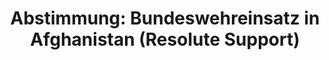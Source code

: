 ---
abstimmung:
  abstimmung: 1
  bundestagssitzung: 146
  legislaturperiode: 18
categories:
- Bundeswehr
- Ausland
data:
- title: Abstimmungsergebnis 20151217_1-data.pdf
  url: /res/abstimmungsliste/20151217_1-data.pdf
- title: Abstimmungsergebnis 20151217_1_xls-data.csv
  url: /res/abstimmungsliste/analyses/20151217_1_xls-data.csv
documents:
- local: /res/abstimmungsdaten/018-146-01/1806743.pdf
  title: Drucksache 18/06743.pdf
  url: http://dip21.bundestag.de/dip21/btd/18/067/1806743.pdf
- local: /res/abstimmungsdaten/018-146-01/1806946.pdf
  title: Drucksache 18/06946.pdf
  url: http://dip21.bundestag.de/dip21/btd/18/069/1806946.pdf
ergebnis:
  cdu/csu:
    enthaltung: 1
    gesamt: 310
    ja: 299
    nein: 1
    nichtabgegeben: 9
    ungueltig: 0
  die.linke:
    enthaltung: 0
    gesamt: 64
    ja: 0
    nein: 63
    nichtabgegeben: 1
    ungueltig: 0
  file: 20151217_1_xls-data.csv
  gruenen:
    enthaltung: 8
    gesamt: 63
    ja: 19
    nein: 31
    nichtabgegeben: 5
    ungueltig: 0
  spd:
    enthaltung: 1
    gesamt: 193
    ja: 162
    nein: 17
    nichtabgegeben: 13
    ungueltig: 0
layout: abstimmung
links:
- title: https://www.bundestag.de/parlament/plenum/abstimmung/abstimmung?id=380
  url: https://www.bundestag.de/parlament/plenum/abstimmung/abstimmung?id=380
- title: http://www.abgeordnetenwatch.de/verlaengerung_des_afghanistan_einsatzes_der_bundeswehr-1105-780.html
  url: http://www.abgeordnetenwatch.de/verlaengerung_des_afghanistan_einsatzes_der_bundeswehr-1105-780.html
preview: "Deutscher Bundestag\n\n146. Sitzung des Deutschen Bundestages\nam Donnerstag,\
  \ 17.Dezember 2015\n\nEndg\xFCltiges Ergebnis der Namentlichen Abstimmung Nr. 1\n\
  \nBeschlussempfehlung des Ausw\xE4rtigen Ausschusses (3. Ausschuss) zu dem Antrag\
  \ der\nBundesregierung\nFortsetzung der Beteiligung bewaffneter deutscher Streitkr\xE4\
  fte am NATO-gef\xFChrten Einsatz\nResolute Support f\xFCr die Ausbildung, Beratung\
  \ und Unterst\xFCtzung der afghanischen\nnationalen Verteidigungs- und Sicherheitskr\xE4\
  fte in Afghanistan\n- Drucksache 18/6743 und 18/6946 -\n\nAbgegebene Stimmen insgesamt:\n\
  \n602\n\nNicht abgegebene Stimmen:\nJa-Stimmen:\n\n28\n480\n\nNein-Stimmen:\n\n\
  112\n\nEnthaltungen:\n\n10\n\nUng\xFCltige:\n\nBerlin, den 17.12.2015\n\n0\n\nBeginn:\
  \ 11:26\nEnde: 11:29\n"
tags:
- Ausbildung
- NATO
- Resolute Support
- Afghanistan
title: 'Abstimmung: Bundeswehreinsatz in Afghanistan (Resolute Support)'
---